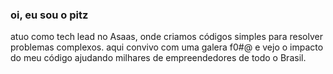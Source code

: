 ### oi, eu sou o pitz


atuo como tech lead no Asaas, onde criamos códigos simples para resolver problemas complexos.
aqui convivo com uma galera f0#@ e vejo o impacto do meu código ajudando milhares de empreendedores de todo o Brasil.
